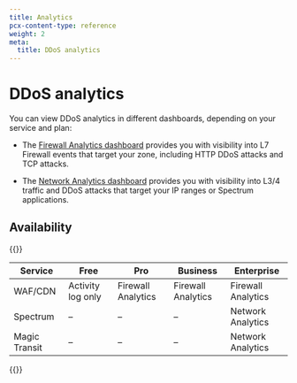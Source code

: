 ```yaml
---
title: Analytics
pcx-content-type: reference
weight: 2
meta:
  title: DDoS analytics
---
```


# DDoS analytics

You can view DDoS analytics in different dashboards, depending on your service and plan:

- The [Firewall Analytics dashboard](/waf/analytics) provides you with visibility into L7 Firewall events that target your zone, including HTTP DDoS attacks and TCP attacks.

- The [Network Analytics dashboard](https://support.cloudflare.com/hc/articles/360038696631) provides you with visibility into L3/4 traffic and DDoS attacks that target your IP ranges or Spectrum applications.

## Availability

{{<table-wrap>}}

| Service       | Free              | Pro                | Business           | Enterprise         |
| ------------- | ----------------- | ------------------ | ------------------ | ------------------ |
| WAF/CDN       | Activity log only | Firewall Analytics | Firewall Analytics | Firewall Analytics |
| Spectrum      | –                 | –                  | –                  | Network Analytics  |
| Magic Transit | –                 | –                  | –                  | Network Analytics  |

{{</table-wrap>}}
